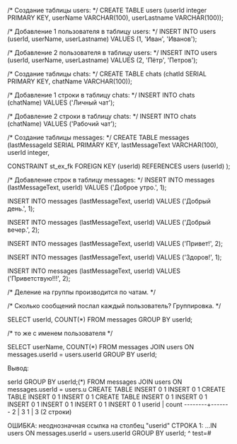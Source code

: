 /*
Создание таблицы users:
*/
CREATE TABLE users (userId integer PRIMARY KEY, 
userName VARCHAR(100), userLastname VARCHAR(100));

/* Добавление 1 пользователя в таблицу users:
*/
INSERT INTO users (userId, userName, userLastname) VALUES (1, 'Иван', 'Иванов');

/* Добавление 2 пользователя в таблицу users:
*/
INSERT INTO users (userId, userName, userLastname) VALUES (2, 'Пётр', 'Петров');

/* Создание таблицы chats:
*/
CREATE TABLE chats (chatId SERIAL PRIMARY KEY, 
chatName VARCHAR(100));

/* Добавление 1 строки в таблицу chats:
*/
INSERT INTO chats (chatName) VALUES ('Личный чат');

/* Добавление 2 строки в таблицу chats:
*/
INSERT INTO chats (chatName) VALUES ('Рабочий чат');

/* Создание таблицы messages:
*/
CREATE TABLE messages (lastMessageId SERIAL PRIMARY KEY, 
lastMessageText VARCHAR(100),
userId integer,

CONSTRAINT st_ex_fk FOREIGN KEY (userId)
        REFERENCES users (userId)
);

/* Добавление строк в таблицу messages:
*/
INSERT INTO messages (lastMessageText, userId) VALUES ('Доброе утро.', 1);

INSERT INTO messages (lastMessageText, userId) VALUES ('Добрый день.', 1);

INSERT INTO messages (lastMessageText, userId) VALUES ('Добрый вечер.', 2);

INSERT INTO messages (lastMessageText, userId) VALUES ('Привет!', 2);

INSERT INTO messages (lastMessageText, userId) VALUES ('Здоров!', 1);

INSERT INTO messages (lastMessageText, userId) VALUES ('Приветствую!!!', 2);

/* Деление на группы производится по чатам.
*/

/* Сколько сообщений послал каждый пользователь? Группировка.
*/

SELECT userId, COUNT(*) FROM messages GROUP BY userId;

/* то же с именем пользователя
*/

SELECT userName, COUNT(*) FROM messages JOIN  users ON messages.userId = users.userId GROUP BY userId;

Вывод:

serId GROUP BY userId;(*) FROM messages JOIN  users ON messages.userId = users.u
CREATE TABLE
INSERT 0 1
INSERT 0 1
CREATE TABLE
INSERT 0 1
INSERT 0 1
CREATE TABLE
INSERT 0 1
INSERT 0 1
INSERT 0 1
INSERT 0 1
INSERT 0 1
INSERT 0 1
 userid | count 
--------+-------
      2 |     3
      1 |     3
(2 строки)

ОШИБКА:  неоднозначная ссылка на столбец "userid"
СТРОКА 1: ...IN  users ON messages.userId = users.userId GROUP BY userId;
                                                                  ^
test=# 

